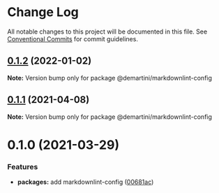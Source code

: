# Change Log

All notable changes to this project will be documented in this file.
See [Conventional Commits](https://conventionalcommits.org) for commit guidelines.

## [0.1.2](https://github.com/demartini/base-configs/compare/@demartini/markdownlint-config@0.1.1...@demartini/markdownlint-config@0.1.2) (2022-01-02)

**Note:** Version bump only for package @demartini/markdownlint-config





## [0.1.1](https://github.com/demartini/base-configs/compare/@demartini/markdownlint-config@0.1.0...@demartini/markdownlint-config@0.1.1) (2021-04-08)

**Note:** Version bump only for package @demartini/markdownlint-config





# 0.1.0 (2021-03-29)


### Features

* **packages:** add markdownlint-config ([00681ac](https://github.com/demartini/base-configs/commit/00681acaa75946da7ad212bf5a494e4a1527869e))
